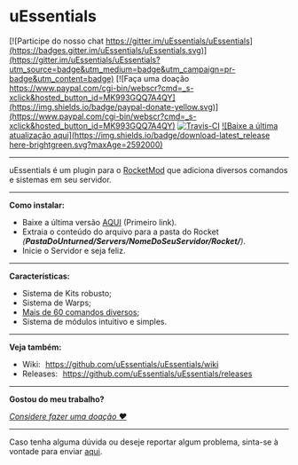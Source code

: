 # uEssentials

[![Participe do nosso chat https://gitter.im/uEssentials/uEssentials](https://badges.gitter.im/uEssentials/uEssentials.svg)](https://gitter.im/uEssentials/uEssentials?utm_source=badge&utm_medium=badge&utm_campaign=pr-badge&utm_content=badge)
[![Faça uma doação https://www.paypal.com/cgi-bin/webscr?cmd=_s-xclick&hosted_button_id=MK993GQQ7A4QY](https://img.shields.io/badge/paypal-donate-yellow.svg)](https://www.paypal.com/cgi-bin/webscr?cmd=_s-xclick&hosted_button_id=MK993GQQ7A4QY) [![Travis-CI](https://api.travis-ci.org/uEssentials/uEssentials.svg?branch=master)](https://travis-ci.org/uEssentials/uEssentials)
[![Baixe a última atualização aqui](https://img.shields.io/badge/download-latest_release here-brightgreen.svg?maxAge=2592000)](http://uessentials.github.io/uEssentials/download_latest.html)

---

uEssentials é um plugin para o [RocketMod](rocketmod.net) que adiciona diversos comandos e sistemas em seu servidor.

---

**Como instalar:**

- Baixe a última versão [AQUI](https://github.com/uEssentials/uEssentials/releases/latest) (Primeiro link).
- Extraia o conteúdo do arquivo para a pasta do Rocket _(**PastaDoUnturned/Servers/NomeDoSeuServidor/Rocket/**)_.
- Inicie o Servidor e seja feliz.

---

**Características:**
- Sistema de Kits robusto;
- Sistema de Warps;
- [Mais de 60 comandos diversos](https://github.com/uEssentials/uEssentials/wiki/Command-Reference);
- Sistema de módulos intuitivo e simples.

---

**Veja também:**
- Wiki: https://github.com/uEssentials/uEssentials/wiki
- Releases: https://github.com/uEssentials/uEssentials/releases

---

**Gostou do meu trabalho?**

_[Considere fazer uma doação :heart:](https://www.paypal.com/cgi-bin/webscr?cmd=_s-xclick&hosted_button_id=MK993GQQ7A4QY)_

---

Caso tenha alguma dúvida ou deseje reportar algum problema, sinta-se à vontade para enviar [aqui](https://github.com/uEssentials/uEssentials/issues/).
